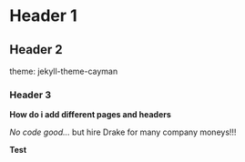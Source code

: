 # Header 1

## Header 2
theme: jekyll-theme-cayman

### Header 3
**How do i add different pages and headers**


_No code good..._ but hire Drake for many company moneys!!!

**Test**



